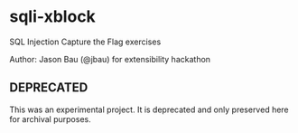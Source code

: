 sqli-xblock
===========

SQL Injection Capture the Flag exercises

Author: Jason Bau (@jbau) for extensibility hackathon


## DEPRECATED

This was an experimental project.
It is deprecated and only preserved here for archival purposes.
